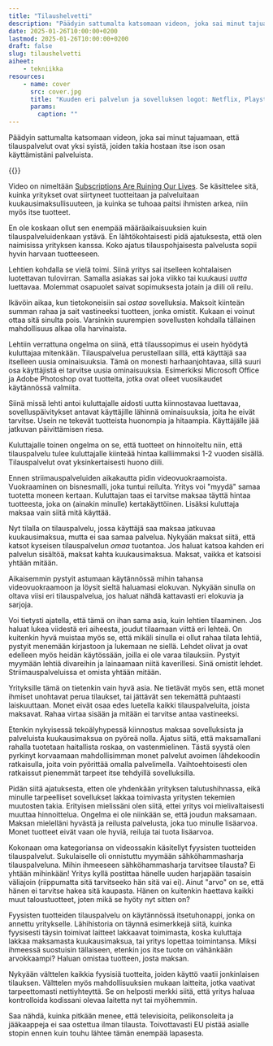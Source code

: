 ```yaml
---
title: "Tilaushelvetti"
description: "Päädyin sattumalta katsomaan videon, joka sai minut tajuamaan, että tilauspalvelut ovat yksi syistä, joiden takia hostaan itse ison osan käyttämistäni palveluista."
date: 2025-01-26T10:00:00+0200
lastmod: 2025-01-26T10:00:00+0200
draft: false
slug: tilaushelvetti
aiheet:
    - tekniikka
resources:
    - name: cover
      src: cover.jpg
      title: "Kuuden eri palvelun ja sovelluksen logot: Netflix, Playstatio Plus, Google, ProtonMail, YouTube sekä Photoshop"
      params:
        caption: ""
---
```

Päädyin sattumalta katsomaan videon, joka sai minut tajuamaan, että tilauspalvelut ovat yksi syistä, joiden takia hostaan itse ison osan käyttämistäni palveluista.

<!--more-->

{{<cover>}}

Video on nimeltään [Subscriptions Are Ruining Our Lives](https://www.youtube.com/watch?v=zptP3GiaulE). Se käsittelee sitä, kuinka yritykset ovat siirtyneet tuotteitaan ja palveluitaan kuukausimaksullisuuteen, ja kuinka se tuhoaa paitsi ihmisten arkea, niin myös itse tuotteet.

En ole koskaan ollut sen enempää määräaikaisuuksien kuin tilauspalveluidenkaan ystävä. En lähtökohtaisesti pidä ajatuksesta, että olen naimisissa yrityksen kanssa. Koko ajatus tilauspohjaisesta palvelusta sopii hyvin harvaan tuotteeseen.

Lehtien kohdalla se vielä toimi. Siinä yritys sai itselleen kohtalaisen luotettavan tulovirran. Samalla asiakas sai joka viikko tai kuukausi *uutta* luettavaa. Molemmat osapuolet saivat sopimuksesta jotain ja diili oli reilu.

Ikävöin aikaa, kun tietokoneisiin sai *ostaa* sovelluksia. Maksoit kiinteän summan rahaa ja sait vastineeksi tuotteen, jonka omistit. Kukaan ei voinut ottaa sitä sinulta pois. Varsinkin suurempien sovellusten kohdalla tällainen mahdollisuus alkaa olla harvinaista.

Lehtiin verrattuna ongelma on siinä, että tilaussopimus ei usein hyödytä kuluttajaa mitenkään. Tilauspalvelua perustellaan sillä, että käyttäjä saa itselleen uusia ominaisuuksia. Tämä on monesti harhaanjohtavaa, sillä suuri osa käyttäjistä ei tarvitse uusia ominaisuuksia. Esimerkiksi Microsoft Office ja Adobe Photoshop ovat tuotteita, jotka ovat olleet vuosikaudet käytännössä valmiita.

Siinä missä lehti antoi kuluttajalle aidosti uutta kiinnostavaa luettavaa, sovelluspäivitykset antavat käyttäjille lähinnä ominaisuuksia, joita he eivät tarvitse. Usein ne tekevät tuotteista huonompia ja hitaampia. Käyttäjälle jää jatkuvan päivittämisen riesa.

Kuluttajalle toinen ongelma on se, että tuotteet on hinnoiteltu niin, että tilauspalvelu tulee kuluttajalle kiinteää hintaa kalliimmaksi 1-2 vuoden sisällä. Tilauspalvelut ovat yksinkertaisesti huono diili.

Ennen striimauspalveluiden aikakautta pidin videovuokraamoista. Vuokraaminen on bisnesmalli, joka tuntui reilulta. Yritys voi "myydä" samaa tuotetta moneen kertaan. Kuluttajan taas ei tarvitse maksaa täyttä hintaa tuotteesta, joka on (ainakin minulle) kertakäyttöinen. Lisäksi kuluttaja maksaa vain siitä mitä käyttää.

Nyt tilalla on tilauspalvelu, jossa käyttäjä saa maksaa jatkuvaa kuukausimaksua, mutta ei saa samaa palvelua. Nykyään maksat siitä, että katsot kyseisen tilauspalvelun *omaa* tuotantoa. Jos haluat katsoa kahden eri palvelun sisältöä, maksat kahta kuukausimaksua. Maksat, vaikka et katsoisi yhtään mitään.

Aikaisemmin pystyit astumaan käytännössä mihin tahansa videovuokraamoon ja löysit sieltä haluamasi elokuvan. Nykyään sinulla on oltava viisi eri tilauspalvelua, jos haluat nähdä kattavasti eri elokuvia ja sarjoja.

Voi tietysti ajatella, että tämä on ihan sama asia, kuin lehtien tilaaminen. Jos haluat lukea viidestä eri aiheesta, joudut tilaamaan viittä eri lehteä. On kuitenkin hyvä muistaa myös se, että mikäli sinulla ei ollut rahaa tilata lehtiä, pystyit menemään kirjastoon ja lukemaan ne siellä. Lehdet olivat ja ovat edelleen myös heidän käytössään, joilla ei ole varaa tilauksiin. Pystyit myymään lehtiä divareihin ja lainaamaan niitä kaverillesi. Sinä omistit lehdet. Striimauspalveluissa et omista yhtään mitään.

Yrityksille tämä on tietenkin vain hyvä asia. Ne tietävät myös sen, että monet ihmiset unohtavat perua tilaukset, tai jättävät sen tekemättä puhtaasti laiskuuttaan. Monet eivät osaa edes luetella kaikki tilauspalveluita, joista maksavat. Rahaa virtaa sisään ja mitään ei tarvitse antaa vastineeksi.

Etenkin nykyisessä tekoälyhypessä kiinnostus maksaa sovelluksista ja palveluista kuukausimaksua on pyöreä nolla. Ajatus siitä, että maksamallani rahalla tuotetaan haitallista roskaa, on vastenmielinen. Tästä syystä olen pyrkinyt korvaamaan mahdollisimman monet palvelut avoimen lähdekoodin ratkaisulla, joita voin pyörittää omalla palvelimella. Vaihtoehtoisesti olen ratkaissut pienemmät tarpeet itse tehdyillä sovelluksilla.

Pidän siitä ajatuksesta, etten ole yhdenkään yrityksen talutushihnassa, eikä minulle tarpeelliset sovellukset lakkaa toimivasta yritysten tekemien muutosten takia. Erityisen mielissäni olen siitä, ettei yritys voi mielivaltaisesti muuttaa hinnoittelua. Ongelma ei ole niinkään se, että joudun maksamaan. Maksan mielelläni hyvästä ja reilusta palvelusta, joka tuo minulle lisäarvoa. Monet tuotteet eivät vaan ole hyviä, reiluja tai tuota lisäarvoa.

Kokonaan oma kategoriansa on videossakin käsitellyt fyysisten tuotteiden tilauspalvelut. Sukulaiselle oli onnistuttu myymään sähköhammasharja tilauspalveluna. Mihin ihmeeseen sähköhammasharja tarvitsee tilausta? Ei yhtään mihinkään! 
Yritys kyllä postittaa hänelle uuden harjapään tasaisin väliajoin (riippumatta sitä tarvitseeko hän sitä vai ei). Ainut "arvo" on se, että hänen ei tarvitse hakea sitä kaupasta. Hänen on kuitenkin haettava kaikki muut taloustuotteet, joten mikä se hyöty nyt sitten on?

Fyysisten tuotteiden tilauspalvelu on käytännössä itsetuhonappi, jonka on annettu yritykselle. Lähihistoria on täynnä esimerkkejä siitä, kuinka fyysisesti täysin toimivat laitteet lakkaavat toimimasta, koska kuluttaja lakkaa maksamasta kuukausimaksua, tai yritys lopettaa toimintansa. Miksi ihmeessä suostuisin tällaiseen, etenkin jos itse tuote on vähänkään arvokkaampi? Haluan omistaa tuotteen, josta maksan.

Nykyään välttelen kaikkia fyysisiä tuotteita, joiden käyttö vaatii jonkinlaisen tilauksen. Välttelen myös mahdollisuuksien mukaan laitteita, jotka vaativat tarpeettomasti nettiyhteyttä. Se on helposti merkki siitä, että yritys haluaa kontrolloida kodissani olevaa laitetta nyt tai myöhemmin.

Saa nähdä, kuinka pitkään menee, että televisioita, pelikonsoleita ja jääkaappeja ei saa ostettua ilman tilausta. Toivottavasti EU pistää asialle stopin ennen kuin touhu lähtee tämän enempää lapasesta.
